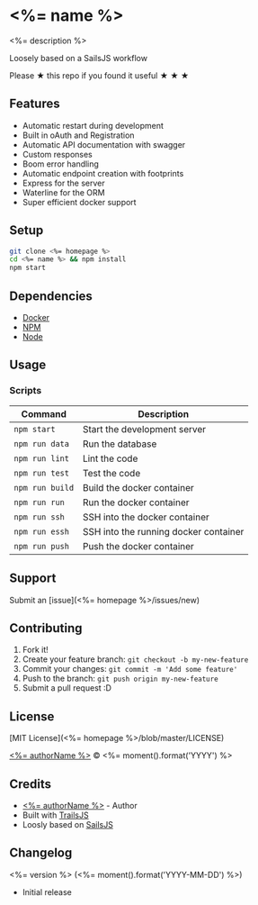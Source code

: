 # <%= name %>

<%= description %>

Loosely based on a SailsJS workflow

Please &#9733; this repo if you found it useful &#9733; &#9733; &#9733;

## Features
* Automatic restart during development
* Built in oAuth and Registration
* Automatic API documentation with swagger
* Custom responses
* Boom error handling
* Automatic endpoint creation with footprints
* Express for the server
* Waterline for the ORM
* Super efficient docker support


## Setup

```sh
git clone <%= homepage %>
cd <%= name %> && npm install
npm start
```


## Dependencies

* [Docker](https://www.docker.com/)
* [NPM](https://nodejs.org/)
* [Node](https://www.npmjs.com/)


## Usage

### Scripts

| Command         | Description                           |
| --------------- | ------------------------------------- |
| `npm start`     | Start the development server          |
| `npm run data`  | Run the database                      |
| `npm run lint`  | Lint the code                         |
| `npm run test`  | Test the code                         |
| `npm run build` | Build the docker container            |
| `npm run run`   | Run the docker container              |
| `npm run ssh`   | SSH into the docker container         |
| `npm run essh`  | SSH into the running docker container |
| `npm run push`  | Push the docker container             |


## Support

Submit an [issue](<%= homepage %>/issues/new)


## Contributing

1. Fork it!
2. Create your feature branch: `git checkout -b my-new-feature`
3. Commit your changes: `git commit -m 'Add some feature'`
4. Push to the branch: `git push origin my-new-feature`
5. Submit a pull request :D


## License

[MIT License](<%= homepage %>/blob/master/LICENSE)

[<%= authorName %>](<%= authorUrl %>) &copy; <%= moment().format('YYYY') %>


## Credits

* [<%= authorName %>](<%= authorUrl %>) - Author
* Built with [TrailsJS](https://trailsjs.io/)
* Loosly based on [SailsJS](http://sailsjs.com/)


## Changelog

<%= version %> (<%= moment().format('YYYY-MM-DD') %>)
* Initial release
